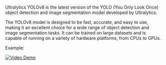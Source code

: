 


Ultralytics YOLOv8 is the latest version of the YOLO (You Only Look Once) object detection and image segmentation model developed by Ultralytics. 

The YOLOv8 model is designed to be fast, accurate, and easy to use, making it an excellent choice for a wide range of object detection and image segmentation tasks. It can be trained on large datasets and is capable of running on a variety of hardware platforms, from CPUs to GPUs.

Example: 




[![Video Demo](./github/youtube.png)](https://www.youtube.com/watch?v=UT4w8ZaC9ZI "Video Demo")